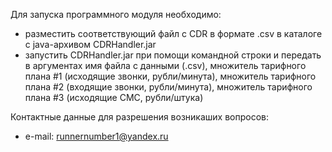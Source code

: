 Для запуска программного модуля необходимо:
- разместить соответствующий файл с CDR в формате .csv в каталоге с java-архивом CDRHandler.jar
- запустить CDRHandler.jar при помощи командной строки и передать в аргументах имя файла с данными (.csv), множитель тарифного плана #1 (исходящие звонки, рубли/минута), множитель тарифного плана #2 (входящие звонки, рубли/минута), множитель тарифного плана #3 (исходящие СМС, рубли/штука)

Контактные данные для разрешения возникаших вопросов:
- e-mail: runnernumber1@yandex.ru
